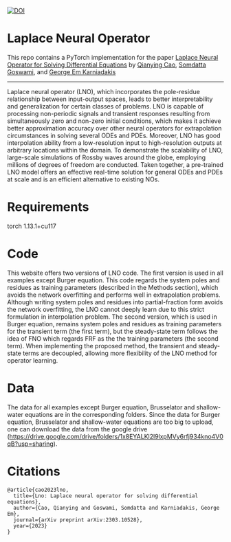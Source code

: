 [![DOI](https://zenodo.org/badge/626164781.svg)](https://zenodo.org/doi/10.5281/zenodo.11002001)

# Laplace Neural Operator

This repo contains a PyTorch implementation for the paper [Laplace Neural Operator for Solving Differential Equations](https://arxiv.org/abs/2303.10528)
by [Qianying Cao](https://scholar.google.com/citations?user=OrdbclEAAAAJ&hl=en&oi=sra), [Somdatta Goswami](https://scholar.google.com/citations?user=GaKrpSkAAAAJ&hl=en&oi=sra), and [George Em Karniadakis](https://scholar.google.com/citations?user=yZ0-ywkAAAAJ&hl=en&oi=sra)

---

Laplace neural operator (LNO), which incorporates the pole-residue relationship between input-output spaces, leads to better interpretability and generalization for certain classes of problems. LNO is capable of processing non-periodic signals and transient responses resulting from simultaneously zero and non-zero initial conditions, which makes it achieve better approximation accuracy over other neural operators for extrapolation circumstances in solving several ODEs and PDEs. Moreover, LNO has good interpolation ability from a low-resolution input to high-resolution outputs at arbitrary locations within the domain. To demonstrate the scalability of LNO, large-scale simulations of Rossby waves around the globe, employing millions of degrees of freedom are conducted. Taken together, a pre-trained LNO model offers an effective real-time solution for general ODEs and PDEs at scale and is an efficient alternative to existing NOs.

# Requirements
torch                1.13.1+cu117


# Code
This website offers two versions of LNO code. The first version is used in all examples except Burger equation. This code regards the system poles and residues as training parameters (described in the Methods section), which avoids the network overfitting and performs well in extrapolation problems.  Although writing system poles and residues into partial-fraction form avoids the network overfitting, the LNO cannot deeply learn due to this strict formulation in interpolation problem. The second version, which is used in Burger equation, remains system poles and residues as training parameters for the transient term (the first term), but the steady-state term follows the idea of FNO which regards FRF as the the training parameters (the second term). When implementing the proposed method, the transient and steady-state terms are decoupled, allowing more flexibility of the LNO method for operator learning.

# Data
The data for all examples except Burger equation, Brusselator and shallow-water equations are in the corresponding folders. Since the data for Burger equation, Brusselator and shallow-water equations are too big to upload, one can download the data from the google drive (https://drive.google.com/drive/folders/1x8EYALKl2l9lxpMVy6rfj934kno4V0qB?usp=sharing).


# Citations
```
@article{cao2023lno,
  title={Lno: Laplace neural operator for solving differential equations},
  author={Cao, Qianying and Goswami, Somdatta and Karniadakis, George Em},
  journal={arXiv preprint arXiv:2303.10528},
  year={2023}
}
```
